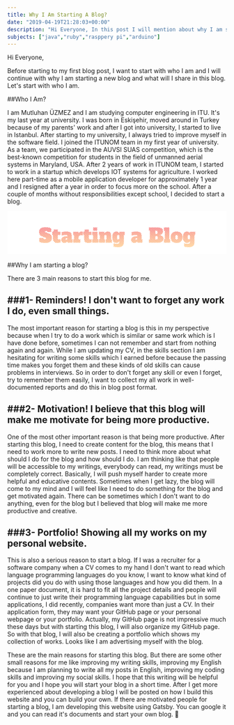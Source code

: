 ```yaml
---
title: Why I Am Starting A Blog?
date: "2019-04-19T21:28:03+00:00"
description: "Hi Everyone, In this post I will mention about why I am starting a blog. It will be my first blog post and I am hoping that you can find reasons for yourself to starting a blog."
subjects: ["java","ruby","rasppery pi","arduino"]
---
```


Hi Everyone, 

Before starting to my first blog post, I want to start with who I am and I will continue with why I am
starting a new blog and what will I share in this blog. Let's start with who I am.

##Who I Am?

I am Mutluhan ÜZMEZ and I am studying computer engineering in ITU. It's my last year at university. I was born in Eskişehir, moved around in Turkey because of my parents' work and after I got into university, I started to live in Istanbul. After starting to my university, I always tried to improve myself in the software field. I joined the ITUNOM team in my first year of university. As a team, we participated in the AUVSI SUAS competition, which is the best-known competition for students in the field of unmanned aerial systems in Maryland, USA. After 2 years of work in ITUNOM team, I started to work in a 
startup which develops IOT systems for agriculture. I worked here part-time as a mobile application developer for approximately 1 year and I resigned after a year in order to focus more on the school. After a couple of months without responsibilities except school, I decided to start a blog.

![Starting a Blog](./postcover.png)

##Why I am starting a blog?

There are 3 main reasons to start this blog for me. 

###1- Reminders! I don't want to forget any work I do, even small things.
---
The most important reason for starting a blog is this in my perspective because when I try to do
a work which is similar or same work which is I have done before, sometimes I can not remember and
start from nothing again and again. While I am updating my CV, in the skills section I am hesitating for writing some skills which I earned before because the passing time makes you forget them and these kinds of old skills can cause problems in interviews. So in order to don't forget any skill or even I forget, try to remember them easily, I want to collect my all work in well-documented reports and do this in blog post format. 

###2- Motivation! I believe that this blog will make me motivate for being more productive.
---
One of the most other important reason is that being more productive. After starting this blog, I need to create content for the blog, this means that I need to work more to write new posts. I need to think more about what should I do for the blog and how should I do. I am thinking like that people will be accessible to my writings, everybody can read, my writings must be completely correct. Basically, I will push myself harder to create more helpful and educative contents. Sometimes when I get lazy, the blog will come to my mind and I will feel like I need to do something for the blog and get motivated again. There can be sometimes which I don't want to do anything, even for the blog but I believed that blog will make me more productive and creative.

###3- Portfolio! Showing all my works on my personal website.
---
This is also a serious reason to start a blog. If I was a recruiter for a software company when a CV comes to my hand I don't want to read which language programming languages do you know, I want to know what kind of projects did you do with using those languages and how you did them. In a one paper document, it is hard to fit all the project details and people will continue to just write their programming language capabilities but in some applications, I did recently, companies want more than just a CV. In their application form, they may want your GitHub page or your personal webpage or your portfolio. Actually, my GitHub page is not impressive much these days but with starting this blog, I will also organize my GitHub page. So with that blog, I will also be creating a portfolio which shows my collection of works. Looks like I am advertising myself with the blog.


These are the main reasons for starting this blog. But there are some other small reasons for me like improving my writing skills, improving my English because I am planning to write all my posts in English, improving my coding skills and improving my social skills. I hope that this writing will be helpful for you and I hope you will start your blog in a short time. After I get more experienced about developing a blog I will be posted on how I build this website and you can build your own. If there are motivated people for starting a blog, I am developing this website using Gatsby. You can google it and you can read it's documents and start your own blog. 💪





